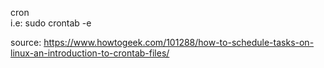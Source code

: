 <p>
cron
<br>
i.e: sudo crontab -e
<br>

source:
https://www.howtogeek.com/101288/how-to-schedule-tasks-on-linux-an-introduction-to-crontab-files/
</p>